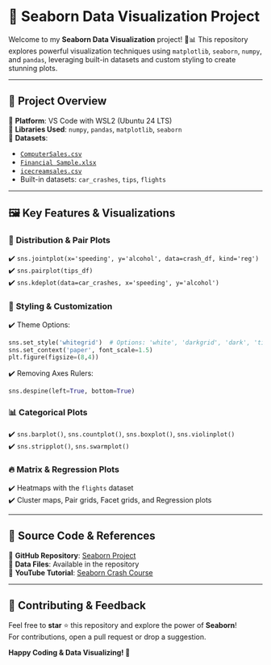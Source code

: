 # 🌟 Seaborn Data Visualization Project

Welcome to my **Seaborn Data Visualization** project! 🎨📊 This repository explores powerful visualization techniques using `matplotlib`, `seaborn`, `numpy`, and `pandas`, leveraging built-in datasets and custom styling to create stunning plots.

---

## 📌 Project Overview
🔹 **Platform**: VS Code with WSL2 (Ubuntu 24 LTS)  
🔹 **Libraries Used**: `numpy`, `pandas`, `matplotlib`, `seaborn`  
🔹 **Datasets**:  
   - [`ComputerSales.csv`](https://github.com/derekbanas/seaborn/blob/master/ComputerSales.csv)  
   - [`Financial Sample.xlsx`](https://github.com/derekbanas/seaborn/blob/master/Financial%20Sample.xlsx)  
   - [`icecreamsales.csv`](https://github.com/derekbanas/seaborn/blob/master/icecreamsales.csv)  
   - Built-in datasets: `car_crashes`, `tips`, `flights`

---

## 🖼️ Key Features & Visualizations
### 🎯 **Distribution & Pair Plots**
✔️ `sns.jointplot(x='speeding', y='alcohol', data=crash_df, kind='reg')`  
✔️ `sns.pairplot(tips_df)`  
✔️ `sns.kdeplot(data=car_crashes, x='speeding', y='alcohol')`  

### 🎨 **Styling & Customization**
✔️ Theme Options:
```python
sns.set_style('whitegrid')  # Options: 'white', 'darkgrid', 'dark', 'ticks'
sns.set_context('paper', font_scale=1.5)
plt.figure(figsize=(8,4))
```
✔️ Removing Axes Rulers:
```python
sns.despine(left=True, bottom=True)
```

### 📊 **Categorical Plots**
✔️ `sns.barplot()`, `sns.countplot()`, `sns.boxplot()`, `sns.violinplot()`  
✔️ `sns.stripplot()`, `sns.swarmplot()`

### 🔥 **Matrix & Regression Plots**
✔️ Heatmaps with the `flights` dataset  
✔️ Cluster maps, Pair grids, Facet grids, and Regression plots

---

## 🔗 Source Code & References
📌 **GitHub Repository**: [Seaborn Project](https://github.com/derekbanas/seaborn)  
📌 **Data Files**: Available in the repository  
📌 **YouTube Tutorial**: [Seaborn Crash Course](https://youtu.be/6GUZXDef2U0?si=0pmGPQAHGZO52aox)

---

## 📢 Contributing & Feedback
Feel free to **star** ⭐ this repository and explore the power of **Seaborn**!  
For contributions, open a pull request or drop a suggestion.  

**Happy Coding & Data Visualizing! 🚀**
